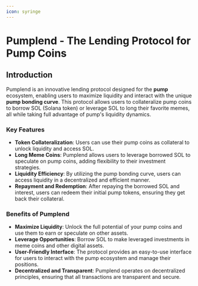 ```yaml
---
icon: syringe
---
```


# Pumplend - The Lending Protocol for Pump Coins

## Introduction

Pumplend is an innovative lending protocol designed for the **pump** ecosystem, enabling users to maximize liquidity and interact with the unique **pump bonding curve**. This protocol allows users to collateralize pump coins to borrow SOL (Solana token) or leverage SOL to long their favorite memes, all while taking full advantage of pump's liquidity dynamics.

### Key Features

* **Token Collateralization**: Users can use their pump coins as collateral to unlock liquidity and access SOL.
* **Long Meme Coins**: Pumplend allows users to leverage borrowed SOL to speculate on pump coins, adding flexibility to their investment strategies.
* **Liquidity Efficiency**: By utilizing the pump bonding curve, users can access liquidity in a decentralized and efficient manner.
* **Repayment and Redemption**: After repaying the borrowed SOL and interest, users can redeem their initial pump tokens, ensuring they get back their collateral.

### Benefits of Pumplend

* **Maximize Liquidity**: Unlock the full potential of your pump coins and use them to earn or speculate on other assets.
* **Leverage Opportunities**: Borrow SOL to make leveraged investments in meme coins and other digital assets.
* **User-Friendly Interface**: The protocol provides an easy-to-use interface for users to interact with the pump ecosystem and manage their positions.
* **Decentralized and Transparent**: Pumplend operates on decentralized principles, ensuring that all transactions are transparent and secure.

